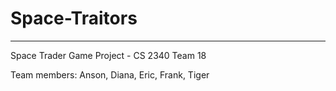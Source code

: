 # Space-Traitors
--------------------------------------------
Space Trader Game Project - CS 2340 Team 18

Team members: Anson, Diana, Eric, Frank, Tiger
